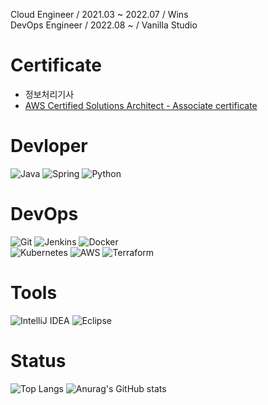 Cloud Engineer / 2021.03 ~ 2022.07 / Wins
<br>
DevOps Engineer / 2022.08 ~ / Vanilla Studio 

<H1>Certificate</H1>

- 정보처리기사
- <a href="https://www.credly.com/badges/5c5c0543-e641-4da8-8c6c-d6acc72e749d/public_url">AWS Certified Solutions Architect - Associate certificate</a>

<H1>Devloper</H1>

![Java](https://img.shields.io/badge/java-%23ED8B00.svg?style=for-the-badge&logo=java&logoColor=white)
![Spring](https://img.shields.io/badge/spring-%236DB33F.svg?style=for-the-badge&logo=spring&logoColor=white)
![Python](https://img.shields.io/badge/python-3670A0?style=for-the-badge&logo=python&logoColor=ffdd54)

<H1>DevOps</H1>

![Git](https://img.shields.io/badge/git-%23F05033.svg?style=for-the-badge&logo=git&logoColor=white)
![Jenkins](https://img.shields.io/badge/jenkins-%232C5263.svg?style=for-the-badge&logo=jenkins&logoColor=white)
![Docker](https://img.shields.io/badge/docker-%230db7ed.svg?style=for-the-badge&logo=docker&logoColor=white)
<br>
![Kubernetes](https://img.shields.io/badge/kubernetes-%23326ce5.svg?style=for-the-badge&logo=kubernetes&logoColor=white)
![AWS](https://img.shields.io/badge/AWS-%23FF9900.svg?style=for-the-badge&logo=amazon-aws&logoColor=white)
![Terraform](https://img.shields.io/badge/terraform-%235835CC.svg?style=for-the-badge&logo=terraform&logoColor=white)

<H1>Tools</H1>

![IntelliJ IDEA](https://img.shields.io/badge/IntelliJIDEA-000000.svg?style=for-the-badge&logo=intellij-idea&logoColor=white)
![Eclipse](https://img.shields.io/badge/Eclipse-FE7A16.svg?style=for-the-badge&logo=Eclipse&logoColor=white)

<H1>Status</H1>

![Top Langs](https://github-readme-stats.vercel.app/api/top-langs/?username=squareBird&layout=compact&theme=white)
![Anurag's GitHub stats](https://github-readme-stats.vercel.app/api?username=squareBird&show_icons=true&theme=white)
